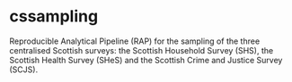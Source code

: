 # cssampling
Reproducible Analytical Pipeline (RAP) for the sampling of the three centralised Scottish surveys: the Scottish Household Survey (SHS), the Scottish Health Survey (SHeS) and the Scottish Crime and Justice Survey (SCJS).
